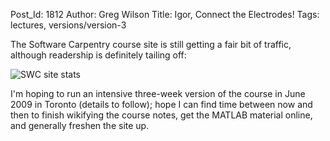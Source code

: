 Post_Id: 1812
Author: Greg Wilson
Title: Igor, Connect the Electrodes!
Tags: lectures, versions/version-3

<p>The Software Carpentry course site is still getting a fair bit of traffic, although readership is definitely tailing off:</p>
<p><img src="{{root_path}}/files/2008/11/usage.png" alt="SWC site stats" /></p>
<p>I'm hoping to run an intensive three-week version of the course in June 2009 in Toronto (details to follow); hope I can find time between now and then to finish wikifying the course notes, get the MATLAB material online, and generally freshen the site up.</p>

